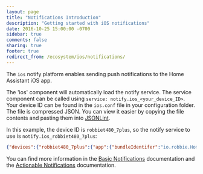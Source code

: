 ```yaml
---
layout: page
title: "Notifications Introduction"
description: "Getting started with iOS notifications"
date: 2016-10-25 15:00:00 -0700
sidebar: true
comments: false
sharing: true
footer: true
redirect_from: /ecosystem/ios/notifications/
---
```


The `ios` notify platform enables sending push notifications to the Home Assistant iOS app.

The 'ios' component will automatically load the notify service.
The service component can be called using `service: notify.ios_<your_device_ID>`.
Your device ID can be found in the `ios.conf` file in your configuration folder. The file is compressed JSON. You can view it easier by copying the file contents and pasting them into [JSONLint](http://jsonlint.com).

In this example, the device ID is `robbiet480_7plus`, so the notify service to use is `notify.ios_robbiet480_7plus`:
```json
{"devices":{"robbiet480_7plus":{"app":{"bundleIdentifer":"io.robbie.HomeAssistant","versionNumber":1,"buildNumber":53},"pushSounds":[],"permissions":["location"],"deviceId":"robbiet480_7plus","device":{"type":"iPhone 7 Plus","systemName":"iOS","systemVersion":"10.3","permanentID":"AB9F02FE-6AC6-47B8-ADEB-5DD87B489156","localizedModel":"iPhone","name":"Robbie's iPhone 7 Plus","model":"iPhone"},"battery":{"state":"Full","level":100},"pushToken":"SECRET","pushId":"SECRET"}}}
```

You can find more information in the [Basic Notifications](/docs/ecosystem/ios/notifications/basic/) documentation and the [Actionable Notifications](/docs/ecosystem/ios/notifications/actions/) documentation.
